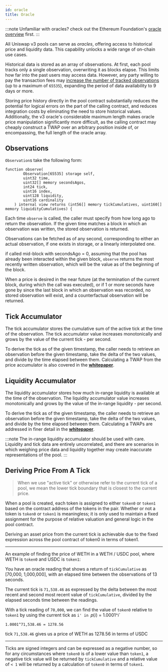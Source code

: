 ```yaml
---
id: oracle
title: Oracle
---
```


:::note
Unfamiliar with oracles? check out the Ethereum Foundation's [oracle overview](https://ethereum.org/en/developers/docs/oracles/) first.
:::

All Uniswap v3 pools can serve as _oracles_, offering access to historical price and liquidity data. This capability unlocks a wide range of on-chain use cases.

Historical data is stored as an array of observations. At first, each pool tracks only a single observation, overwriting it as blocks elapse. This limits how far into the past users may access data. However, any party willing to pay the transaction fees may [increase the number of tracked observations](https://docs.uniswap.org/reference/libraries/Oracle#grow) (up to a maximum of `65535`), expanding the period of data availability to 9 days or more.

Storing price history directly in the pool contract substantially reduces the potential for logical errors on the part of the calling contract, and reduces integration costs by eliminating the need to store historical values. Additionally, the v3 oracle's considerable maximum length makes oracle price manipulation significantly more difficult, as the calling contract may cheaply construct a TWAP over an arbitrary position inside of, or encompassing, the full length of the oracle array.


## Observations

`Observation`s take the following form:

```solidity
function observe(
        Observation[65535] storage self,
        uint32 time,
        uint32[] memory secondsAgos,
        int24 tick,
        uint16 index,
        uint128 liquidity,
        uint16 cardinality
    ) internal view returns (int56[] memory tickCumulatives, uint160[] memory liquidityCumulatives) {
   ```


Each time `observe` is called, the caller must specify from how long ago to return the observation. If the given time matches a block in which an observation was written, the stored observation is returned.

Observations can be fetched as of any second, corresponding to either an actual observation, if one exists in storage, or a linearly interpolated one.

if called mid-block with secondsAgo = 0, assuming that the pool has already been interacted within the given block, `observe` returns the most recently written observation, which will be the value as of the beginning of the block.

When a price is desired in the near future (at the termination of the current block, during which the call was executed), or if 1 or more seconds have gone by since the last block in which an observation was recorded, no stored observation will exist, and a counterfactual observation will be returned.


## Tick Accumulator

The tick accumulator stores the cumulative sum of the active tick at the time of the observation. The tick accumulator value increases monotonically and grows by the value of the current tick - per second.

To derive the tick as of the given timestamp, the caller needs to retrieve an observation before the given timestamp, take the delta of the two values, and divide by the time elapsed between them. Calculating a TWAP from the price accumulator is also covered in the [**whitepaper**](https://uniswap.org/whitepaper-v3.pdf).

## Liquidity Accumulator


The liquidity accumulator stores how much in-range liquidity is available at the time of the observation. The liquidity accumulator value increases monotonically and grows by the value of the in-range liquidity - per second.


To derive the tick as of the given timestamp, the caller needs to retrieve an observation before the given timestamp, take the delta of the two values, and divide by the time elapsed between them. Calculating a TWAPs are addressed in finer detail in the [**whitepaper**](https://uniswap.org/whitepaper-v3.pdf).

:::note
The in-range liquidity accumulator should be used with care. Liquidity and tick data are entirely uncorrelated, and there are scenarios in which weighing price data and liquidity together may create inaccurate representations of the pool.
:::

## Deriving Price From A Tick


> When we use "active tick" or otherwise refer to the current tick of a pool, we mean the lower tick boundary that is closest to the current price.

When a pool is created, each token is assigned to either `token0` or `token1` based on the contract address of the tokens in the pair. Whether or not a token is `token0` or `token1` is meaningless; it is only used to maintain a fixed assignment for the purpose of relative valuation and general logic in the pool contract. 

Deriving an asset price from the current tick is achievable due to the fixed expression across the pool contract of token0 in terms of token1.

----

An example of finding the price of WETH in a WETH / USDC pool, where WETH is `token0` and USDC is `token1`: 

You have an oracle reading that shows a return of `tickCumulative` as [70,000, 1,000,000], with an elapsed time between the observations of 13 seconds.

The current tick is `71,538.46` as expressed by the delta between the most recent and second most recent value of `tickCumulative`, divided by the elapsed seconds time between the readings. 

With a tick reading of `70,000`, we can find the value of `token0` relative to `token1` by using the current tick as `i' in `𝑝(𝑖) = 1.0001^𝑖`

`1.0001^71,538.46 = 1278.56` 

tick `71,538.46` gives us a price of WETH as 1278.56 in terms of USDC

----

Ticks are signed integers and can be expressed as a negative number, so for any circumstances where `token0` is of a lower value than `token1`, a negative tick value will be returned by `tickCumulative` and a relative value of `< 1` will be returned by a calculation of `token0` in terms of `token1`.
